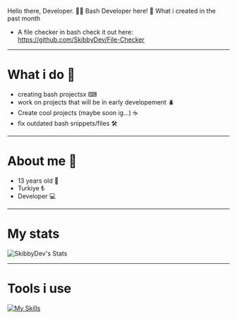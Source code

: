 Hello there, Developer. 🧑‍💻
Bash Developer here! 👀
What i created in the past month

- A file checker in bash check it out here: https://github.com/SkibbyDev/File-Checker

---------------------------------------------------------------------------------
# What i do 🤷
- creating bash projectsx ⌨
- work on projects that will be in early developement 🪲
- Create cool projects (maybe soon ig...) ☕
- fix outdated bash snippets/files 🛠
--------------------------------------------------------------------------------
# About me 🙋
- 13 years old 👤
- Turkiye ₺
- Developer 💻
--------------------------------------------------------------------------------
# My stats
![SkibbyDev's Stats](https://github-readme-stats.vercel.app/api?username=SkibbyDev&theme=vue-dark&show_icons=true&hide_border=true&count_private=true)

--------------------------------------------------------------------------------
# Tools i use
[![My Skills](https://skillicons.dev/icons?i=bash,shell,github,replit,discord,vscode)](https://skillicons.dev)
